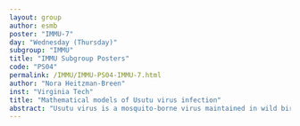```yaml
---
layout: group
author: esmb
poster: "IMMU-7"
day: "Wednesday (Thursday)"
subgroup: "IMMU"
title: "IMMU Subgroup Posters"
code: "PS04"
permalink: /IMMU/IMMU-PS04-IMMU-7.html
author: "Nora Heitzman-Breen"
inst: "Virginia Tech"
title: "Mathematical models of Usutu virus infection"
abstract: "Usutu virus is a mosquito-borne virus maintained in wild bird populations, which leads to mosquito infections, and occasional spillover in humans. It has been hypothesized that increased Usutu virus replication in birds and/or decreased bird immune competence leads to increased mosquitoes infection and increased transmission to humans. To provide insight into the intrinsic complexity of host-virus processes in birds, we developed mathematical models of Usutu virus infection and fitted them against four Usutu virus strains data from chicken infections. We have also investigated the effect of antibody on virus dynamics by fitting the models to chickens that were genetically engineered to have low and high antibody count. Parameter distributions for virus production, virus replication, host responses, and basic reproduction number were generated using non-linear mixed-effects models. We observed differences in virulence amongst the four virus strains, and found that birds with high antibody count have higher infected cell killing and higher virus clearance rates, indicative of non-neutralizing antibody function. These results can be used to better determine which virus strain is the most likely to spillover in the human population."
---
```


